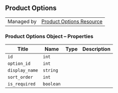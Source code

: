 ## Product Options

|||
|---|---|
| Managed by | [Product Options Resource](/api/stores/v2/products/options)


### <span class="jumptarget"> Product Options Object – Properties </span>

| Title | Name | Type | Description |
| --- | --- | --- | --- |
| `id` | `int` |
| `option_id` | `int` |
| `display_name` | `string` |
| `sort_order` | `int` |
| `is_required` | `boolean` |

